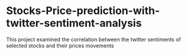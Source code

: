 # Stocks-Price-prediction-with-twitter-sentiment-analysis
This project examined the correlation between the twitter sentiments of selected stocks and their prices movements
